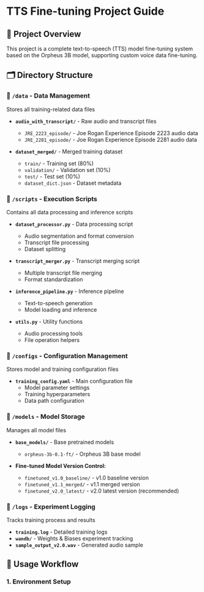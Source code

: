 # TTS Fine-tuning Project Guide

## 📖 Project Overview

This project is a complete text-to-speech (TTS) model fine-tuning system based on the Orpheus 3B model, supporting custom voice data fine-tuning.

## 🗂️ Directory Structure

### 📂 `/data` - Data Management
Stores all training-related data files

- **`audio_with_transcript/`** - Raw audio and transcript files
  - `JRE_2223_episode/` - Joe Rogan Experience Episode 2223 audio data
  - `JRE_2281_episode/` - Joe Rogan Experience Episode 2281 audio data
  
- **`dataset_merged/`** - Merged training dataset
  - `train/` - Training set (80%)
  - `validation/` - Validation set (10%)  
  - `test/` - Test set (10%)
  - `dataset_dict.json` - Dataset metadata

### 📂 `/scripts` - Execution Scripts
Contains all data processing and inference scripts

- **`dataset_processor.py`** - Data processing script
  - Audio segmentation and format conversion
  - Transcript file processing
  - Dataset splitting
  
- **`transcript_merger.py`** - Transcript merging script
  - Multiple transcript file merging
  - Format standardization
  
- **`inference_pipeline.py`** - Inference pipeline
  - Text-to-speech generation
  - Model loading and inference
  
- **`utils.py`** - Utility functions
  - Audio processing tools
  - File operation helpers

### 📂 `/configs` - Configuration Management
Stores model and training configuration files

- **`training_config.yaml`** - Main configuration file
  - Model parameter settings
  - Training hyperparameters
  - Data path configuration

### 📂 `/models` - Model Storage
Manages all model files

- **`base_models/`** - Base pretrained models
  - `orpheus-3b-0.1-ft/` - Orpheus 3B base model
  
- **Fine-tuned Model Version Control:**
  - `finetuned_v1.0_baseline/` - v1.0 baseline version
  - `finetuned_v1.1_merged/` - v1.1 merged version
  - `finetuned_v2.0_latest/` - v2.0 latest version (recommended)

### 📂 `/logs` - Experiment Logging
Tracks training process and results

- **`training.log`** - Detailed training logs
- **`wandb/`** - Weights & Biases experiment tracking
- **`sample_output_v2.0.wav`** - Generated audio sample

## 🚀 Usage Workflow

### 1. Environment Setup